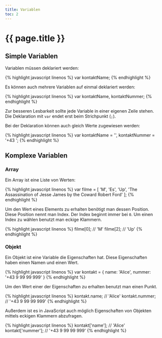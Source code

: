 ```yaml
---
title: Variablen
toc: 2
---
```

# {{ page.title }}

## Simple Variablen

Variablen müssen deklariert werden:

{% highlight javascript linenos %}
var kontaktName;
{% endhighlight %}

Es können auch mehrere Variablen auf einmal deklariert werden:

{% highlight javascript linenos %}
var kontaktName,
    kontaktNummer;
{% endhighlight %}

Zur besseren Lesbarkeit sollte jede Variable in einer eigenen Zeile stehen. Die Deklaration mit `var` endet erst beim Strichpunkt (`;`).

Bei der Deklaration können auch gleich Werte zugewiesen werden:

{% highlight javascript linenos %}
var kontaktName = '',
    kontaktNummer = '+43 ';
{% endhighlight %}

## Komplexe Variablen

### Array

Ein Array ist eine Liste von Werten:

{% highlight javascript linenos %}
var filme = [
    'M',
    'Es',
    'Up',
    'The Assassination of Jesse James by the Coward Robert Ford'
];
{% endhighlight %}

Um den Wert eines Elements zu erhalten benötigt man dessen Position. Diese Position
nennt man Index. Der Index beginnt immer bei `0`. Um einen Index zu wählen benutzt
man eckige Klammern.

{% highlight javascript linenos %}
filme[0]; // 'M'
filme[2]; // 'Up'
{% endhighlight %}

### Objekt

Ein Objekt ist eine Variable die Eigenschaften hat. Diese Eigenschaften haben
einen Namen und einen Wert.

{% highlight javascript linenos %}
var kontakt = {
    name: 'Alice',
    nummer: '+43 9 99 99 999'
}
{% endhighlight %}

Um den Wert einer der Eigenschaften zu erhalten benutzt man einen Punkt.

{% highlight javascript linenos %}
kontakt.name; // 'Alice'
kontakt.nummer; // '+43 9 99 99 999'
{% endhighlight %}

Außerdem ist es in JavaScript auch möglich Eigenschaften von Objekten mittels
eckigen Klammern abzufragen.

{% highlight javascript linenos %}
kontakt['name']; // 'Alice'
kontakt['nummer']; // '+43 9 99 99 999'
{% endhighlight %}
